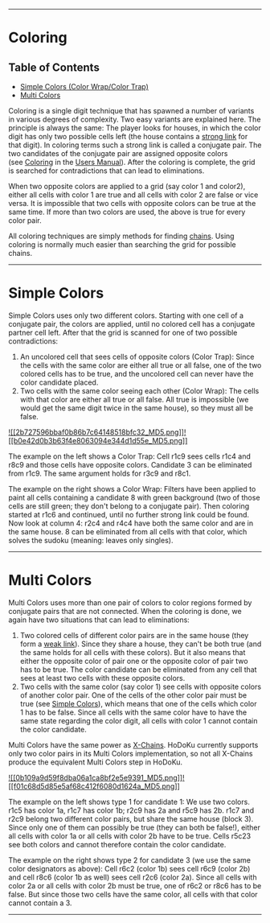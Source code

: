 
---

# Coloring

## Table of Contents

- [Simple Colors (Color Wrap/Color Trap)](https://hodoku.sourceforge.net/en/tech_col.php#sc)
- [Multi Colors](https://hodoku.sourceforge.net/en/tech_col.php#mc)

Coloring is a single digit technique that has spawned a number of variants in various degrees of complexity. Two easy variants are explained here. The principle is always the same: The player looks for houses, in which the color digit has only two possible cells left (the house contains a [strong link](https://hodoku.sourceforge.net/en/tech_chains.php#strong_link) for that digit). In coloring terms such a strong link is called a conjugate pair. The two candidates of the conjugate pair are assigned opposite colors (see [Coloring](https://hodoku.sourceforge.net/en/docs_play.php#keyboard_2) in the [Users Manual](https://hodoku.sourceforge.net/en/docs.php)). After the coloring is complete, the grid is searched for contradictions that can lead to eliminations.

When two opposite colors are applied to a grid (say color 1 and color2), either all cells with color 1 are true and all cells with color 2 are false or vice versa. It is impossible that two cells with opposite colors can be true at the same time. If more than two colors are used, the above is true for every color pair.

All coloring techniques are simply methods for finding [chains](https://hodoku.sourceforge.net/en/tech_chains.php). Using coloring is normally much easier than searching the grid for possible chains.

---

# Simple Colors

Simple Colors uses only two different colors. Starting with one cell of a conjugate pair, the colors are applied, until no colored cell has a conjugate partner cell left. After that the grid is scanned for one of two possible contradictions:

1. An uncolored cell that sees cells of opposite colors (Color Trap): Since the cells with the same color are either all true or all false, one of the two colored cells has to be true, and the uncolored cell can never have the color candidate placed.
2. Two cells with the same color seeing each other (Color Wrap): The cells with that color are either all true or all false. All true is impossible (we would get the same digit twice in the same house), so they must all be false.

[![[2b727596bbaf0b86b7c64148518bfc32_MD5.png]]](https://hodoku.sourceforge.net/en/show_example.php?file=sc01&tech=Simple+Colors)[![[b0e42d0b3b63f4e8063094e344d1d55e_MD5.png]]](https://hodoku.sourceforge.net/en/show_example.php?file=sc02&tech=Simple+Colors)

The example on the left shows a Color Trap: Cell r1c9 sees cells r1c4 and r8c9 and those cells have opposite colors. Candidate 3 can be eliminated from r1c9. The same argument holds for r3c9 and r8c1.

The example on the right shows a Color Wrap: Filters have been applied to paint all cells containing a candidate 8 with green background (two of those cells are still green; they don't belong to a conjugate pair). Then coloring started at r1c6 and continued, until no further strong link could be found. Now look at column 4: r2c4 and r4c4 have both the same color and are in the same house. 8 can be eliminated from all cells with that color, which solves the sudoku (meaning: leaves only singles).

---

# Multi Colors

Multi Colors uses more than one pair of colors to color regions formed by conjugate pairs that are not connected. When the coloring is done, we again have two situations that can lead to eliminations:

1. Two colored cells of different color pairs are in the same house (they form a [weak link](https://hodoku.sourceforge.net/en/tech_chains.php#weak_link)). Since they share a house, they can't be both true (and the same holds for all cells with these colors). But it also means that either the opposite color of pair one or the opposite color of pair two has to be true. The color candidate can be eliminated from any cell that sees at least two cells with these opposite colors.
2. Two cells with the same color (say color 1) see cells with opposite colors of another color pair. One of the cells of the other color pair must be true (see [Simple Colors](https://hodoku.sourceforge.net/en/tech_col.php#sc)), which means that one of the cells which color 1 has to be false. Since all cells with the same color have to have the same state regarding the color digit, all cells with color 1 cannot contain the color candidate.

Multi Colors have the same power as [X-Chains](https://hodoku.sourceforge.net/en/tech_chains.php#x). HoDoKu currently supports only two color pairs in its Multi Colors implementation, so not all X-Chains produce the equivalent Multi Colors step in HoDoKu.

[![[0b109a9d59f8dba06a1ca8bf2e5e9391_MD5.png]]](https://hodoku.sourceforge.net/en/show_example.php?file=mc01&tech=Multi+Colors)[![[f01c68d5d85e5af68c412f6080d1624a_MD5.png]]](https://hodoku.sourceforge.net/en/show_example.php?file=mc02&tech=Multi+Colors)

The example on the left shows type 1 for candidate 1: We use two colors. r1c5 has color 1a, r1c7 has color 1b; r2c9 has 2a and r5c9 has 2b. r1c7 and r2c9 belong two different color pairs, but share the same house (block 3). Since only one of them can possibly be true (they can both be false!), either all cells with color 1a or all cells with color 2b have to be true. Cells r5c23 see both colors and cannot therefore contain the color candidate.

The example on the right shows type 2 for candidate 3 (we use the same color designators as above): Cell r6c2 (color 1b) sees cell r6c9 (color 2b) and cell r8c6 (color 1b as well) sees cell r2c6 (color 2a). Since all cells with color 2a or all cells with color 2b must be true, one of r6c2 or r8c6 has to be false. But since those two cells have the same color, all cells with that color cannot contain a 3.

---


